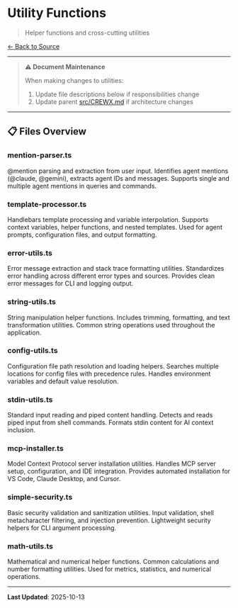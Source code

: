# Utility Functions

> Helper functions and cross-cutting utilities

[← Back to Source](../CREWX.md)

---

> **⚠️ Document Maintenance**
>
> When making changes to utilities:
> 1. Update file descriptions below if responsibilities change
> 2. Update parent [src/CREWX.md](../CREWX.md) if architecture changes

---

## 📋 Files Overview

### **mention-parser.ts**
@mention parsing and extraction from user input.
Identifies agent mentions (@claude, @gemini), extracts agent IDs and messages.
Supports single and multiple agent mentions in queries and commands.

### **template-processor.ts**
Handlebars template processing and variable interpolation.
Supports context variables, helper functions, and nested templates.
Used for agent prompts, configuration files, and output formatting.

### **error-utils.ts**
Error message extraction and stack trace formatting utilities.
Standardizes error handling across different error types and sources.
Provides clean error messages for CLI and logging output.

### **string-utils.ts**
String manipulation helper functions.
Includes trimming, formatting, and text transformation utilities.
Common string operations used throughout the application.

### **config-utils.ts**
Configuration file path resolution and loading helpers.
Searches multiple locations for config files with precedence rules.
Handles environment variables and default value resolution.

### **stdin-utils.ts**
Standard input reading and piped content handling.
Detects and reads piped input from shell commands.
Formats stdin content for AI context inclusion.

### **mcp-installer.ts**
Model Context Protocol server installation utilities.
Handles MCP server setup, configuration, and IDE integration.
Provides automated installation for VS Code, Claude Desktop, and Cursor.

### **simple-security.ts**
Basic security validation and sanitization utilities.
Input validation, shell metacharacter filtering, and injection prevention.
Lightweight security helpers for CLI argument processing.

### **math-utils.ts**
Mathematical and numerical helper functions.
Common calculations and number formatting utilities.
Used for metrics, statistics, and numerical operations.

---

**Last Updated**: 2025-10-13
